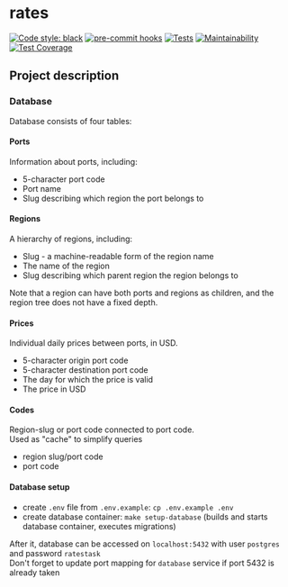 # rates

[![Code style: black](https://img.shields.io/badge/code%20style-black-000000.svg)](https://github.com/psf/black)
[![pre-commit hooks](https://github.com/svntmr/rates/actions/workflows/pre-commit.yml/badge.svg)](https://github.com/svntmr/rates/actions)
[![Tests](https://github.com/svntmr/rates/actions/workflows/run-tests.yml/badge.svg)](https://github.com/svntmr/rates/actions)
[![Maintainability](https://api.codeclimate.com/v1/badges/74734b747fd97c6697b7/maintainability)](https://codeclimate.com/github/svntmr/rates/maintainability)
[![Test Coverage](https://api.codeclimate.com/v1/badges/74734b747fd97c6697b7/test_coverage)](https://codeclimate.com/github/svntmr/rates/test_coverage)

## Project description

### Database

Database consists of four tables:

#### Ports

Information about ports, including:

- 5-character port code
- Port name
- Slug describing which region the port belongs to

#### Regions

A hierarchy of regions, including:

- Slug - a machine-readable form of the region name
- The name of the region
- Slug describing which parent region the region belongs to

Note that a region can have both ports and regions as children, and the region
tree does not have a fixed depth.

#### Prices

Individual daily prices between ports, in USD.

- 5-character origin port code
- 5-character destination port code
- The day for which the price is valid
- The price in USD

#### Codes

Region-slug or port code connected to port code.  
Used as "cache" to simplify queries

- region slug/port code
- port code

#### Database setup

- create `.env` file from `.env.example`: `cp .env.example .env`
- create database container: `make setup-database` (builds and starts database container, executes migrations)

After it, database can be accessed on `localhost:5432` with user `postgres` and password `ratestask`  
Don't forget to update port mapping for `database` service if port 5432 is already taken
